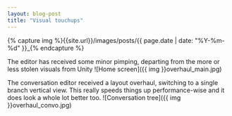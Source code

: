 ```yaml
---
layout: blog-post
title: "Visual touchups"
---
```

{% capture img %}{{site.url}}/images/posts/{{ page.date | date: "%Y-%m-%d" }}_{% endcapture %}

The editor has received some minor pimping, departing from the more or less stolen visuals from Unity
![Home screen]({{ img }}overhaul_main.jpg)

The conversation editor received a layout overhaul, switching to a single branch vertical view. This really speeds things up performance-wise and it does look a whole lot better too.
![Conversation tree]({{ img }}overhaul_convo.jpg)

